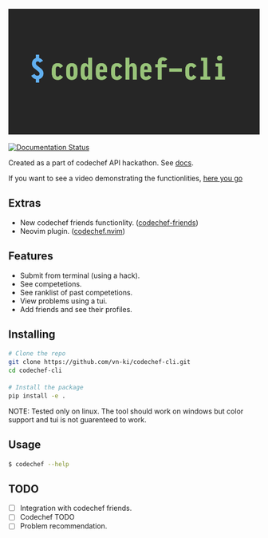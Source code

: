 ![logo](extras/logo.png)

[![Documentation Status](https://readthedocs.org/projects/codechef-cli/badge/?version=latest)](https://codechef-cli.readthedocs.io/en/latest/?badge=latest)


Created as a part of codechef API hackathon. See [docs](https://codechef-cli.readthedocs.io/en/latest/).

If you want to see a video demonstrating the functionlities, [here you go](https://youtu.be/hlVxnuNxYek)

## Extras

- New codechef friends functionlity. ([codechef-friends](https://github.com/Mrigank11/codechef_friends))
- Neovim plugin. ([codechef.nvim](https://github.com/vn-ki/codechef.nvim))

## Features

- Submit from terminal (using a hack).
- See competetions.
- See ranklist of past competetions.
- View problems using a tui.
- Add friends and see their profiles.

## Installing

```bash
# Clone the repo
git clone https://github.com/vn-ki/codechef-cli.git
cd codechef-cli

# Install the package
pip install -e .
```

NOTE: Tested only on linux. The tool should work on windows but color support and tui is not guarenteed to work.

## Usage

```bash
$ codechef --help
```

## TODO

- [ ] Integration with codechef friends.
- [ ] Codechef TODO
- [ ] Problem recommendation.
